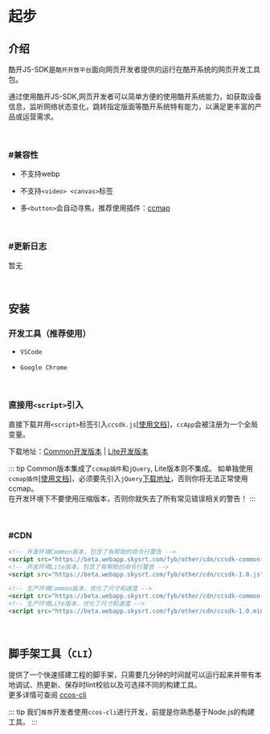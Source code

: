 # 起步

## 介绍

酷开JS-SDK是`酷开开放平台`面向网页开发者提供的运行在酷开系统的网页开发工具包。<br>

通过使用酷开JS-SDK,网页开发者可以简单方便的使用酷开系统能力，如获取设备信息，监听网络状态变化，跳转指定版面等酷开系统特有能力，以满足更丰富的产品或运营需求。

<br/>

### #兼容性

- 不支持webp

- 不支持`<video> <canvas>`标签

- 多`<button>`会自动寻焦，推荐使用插件：[ccmap](/zh/other/)

<br/>

### #更新日志

暂无

<br/>

## 安装

### 开发工具（推荐使用）

- `VSCode`

- `Google Chrome`

<br/>

### 直接用`<script>`引入

直接下载并用`<script>`标签引入`ccsdk.js`[[使用文档]](/zh/other/)，`ccApp`会被注册为一个全局变量。

下载地址：[Common开发版本](https://beta.webapp.skysrt.com/fyb/other/cdn/ccsdk-common-1.0.js) | [Lite开发版本](https://beta.webapp.skysrt.com/fyb/other/cdn/ccsdk-1.0.js)


::: tip 
Common版本集成了`ccmap插件`和`jQuery`, Lite版本则不集成。
如单独使用`ccmap插件`[[使用文档]](/zh/other/)，必须要先引入`jQuery`[下载地址](https://jquery.com/download/)，否则你将无法正常使用ccmap。<br/>
在开发环境下不要使用压缩版本，否则你就失去了所有常见错误相关的警告！
:::

<br/>

### #CDN

```html
<!-- 开发环境Common版本，包含了有帮助的命令行警告 -->
<script src="https://beta.webapp.skysrt.com/fyb/other/cdn/ccsdk-common-1.0.js"></script>
<!-- 开发环境Lite版本，包含了有帮助的命令行警告 -->
<script src="https://beta.webapp.skysrt.com/fyb/other/cdn/ccsdk-1.0.js"></script>
```

```html
<!-- 生产环境Common版本，优化了尺寸和速度 -->
<script src="https://beta.webapp.skysrt.com/fyb/other/cdn/ccsdk-common-1.0.min.js"></script>
<!-- 生产环境Lite版本，优化了尺寸和速度 -->
<script src="https://beta.webapp.skysrt.com/fyb/other/cdn/ccsdk-1.0.min.js"></script>
```
<br/>

## 脚手架工具（`CLI`）

提供了一个快速搭建工程的脚手架，只需要几分钟的时间就可以运行起来并带有本地调试、热更新、保存时lint校验以及可选择不同的构建工具。<br/>
更多详情可查阅 [ccos-cli](/zh/ccos-cli/)

::: tip 
我们`推荐`开发者使用`ccos-cli`进行开发，前提是你熟悉基于Node.js的构建工具。
:::


